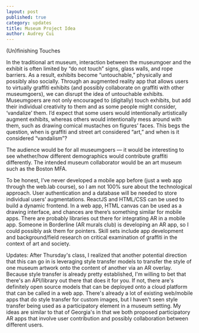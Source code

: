 ```yaml
---
layout: post
published: true
category: updates
title: Museum Project Idea
author: Audrey Cui
---
```

(Un)finishing Touches

In the traditional art museum, interaction between the museumgoer and the exhibit is often limited by “do not touch” signs, glass walls, and rope barriers. As a result, exhibits become “untouchable,” physically and possibly also socially. Through an augmented reality app that allows users to virtually graffiti exhibits (and possibly collaborate on graffiti with other museumgoers), we can disrupt the idea of untouchable exhibits. Museumgoers are not only encouraged to (digitally) touch exhibits, but add their individual creativity to them and as some people might consider, ‘vandalize’ them. I’d expect that some users would intentionally artistically augment exhibits, whereas others would intentionally mess around with them, such as drawing comical mustaches on figures’ faces. This begs the question, when is graffiti and street art considered “art,” and when is it considered “vandalism”? 

The audience would be for all museumgoers — it would be interesting to see whether/how different demographics would contribute graffiti differently. The intended museum collaborator would be an art museum such as the Boston MFA. 

To be honest, I’ve never developed a mobile app before (just a web app through the web.lab course), so I am not 100% sure about the technological approach. User authentication and a database will be needed to store individual users’ augmentations. ReactJS and HTML/CSS can be used to build a dynamic frontend. In a web app, HTML canvas can be used as a drawing interface, and chances are there’s something similar for mobile apps. There are probably libraries out there for integrating AR in a mobile app. Someone in Borderline (AR murals club) is developing an AR app, so I could possibly ask them for pointers. Skill sets include app development and background/field research on critical examination of graffiti in the context of art and society.

Updates: After Thursday's class, I realized that another potential direction that this can go in is leveraging style transfer models to transfer the style of one museum artwork onto the content of another via an AR overlay. Because style transfer is already pretty established, I'm willing to bet that there's an API/library out there that does it for you. If not, there are's definitely open source models that can be deployed onto a cloud platform that can be called in a web app. There's already a lot of existing web/mobile apps that do style transfer for custom images, but I haven't seen style transfer being used as a participatory element in a museum setting. My ideas are similar to that of Georgia's in that we both proposed participatory AR apps that involve user contribution and possibly collaboration between different users. 
